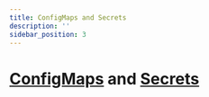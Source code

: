 ```yaml
---
title: ConfigMaps and Secrets
description: ''
sidebar_position: 3
---
```


# [ConfigMaps](https://kubernetes.io/docs/concepts/configuration/configmap/) and [Secrets](https://kubernetes.io/docs/concepts/configuration/secret/)